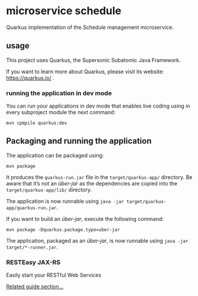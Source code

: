 # microservice schedule

Quarkus implementation of the Schedule management microservice.

## usage

This project uses Quarkus, the Supersonic Subatomic Java Framework.

If you want to learn more about Quarkus, please visit its website: https://quarkus.io/ .

### running the application in dev mode

You can run your applications in dev mode that enables live coding using in every subproject module the next command:
```
mvn cpmpile quarkus:dev
```

## Packaging and running the application

The application can be packaged using:
```shell script
mvn package
```
It produces the `quarkus-run.jar` file in the `target/quarkus-app/` directory.
Be aware that it’s not an _über-jar_ as the dependencies are copied into the `target/quarkus-app/lib/` directory.

The application is now runnable using `java -jar target/quarkus-app/quarkus-run.jar`.

If you want to build an _über-jar_, execute the following command:
```shell script
mvn package -Dquarkus.package.type=uber-jar
```

The application, packaged as an _über-jar_, is now runnable using `java -jar target/*-runner.jar`.

### RESTEasy JAX-RS

Easily start your RESTful Web Services

[Related guide section...](https://quarkus.io/guides/getting-started#the-jax-rs-resources)
